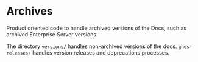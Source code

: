 # Archives

Product oriented code to handle archived versions of the Docs, such as archived Enterprise Server versions.

The directory `versions/` handles non-archived versions of the docs. `ghes-releases/` handles version releases and deprecations processes.
